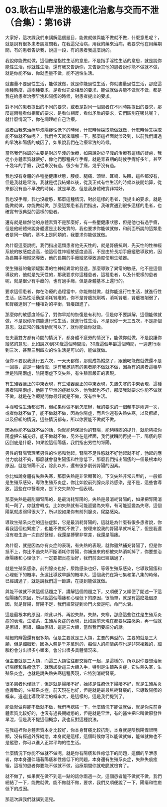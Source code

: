 # 03.耿右山早泄的极速化治愈与交而不泄（合集）：第16讲

大家好，這次課我們來講解這個題目，能做就做與能不做就不做，什麼意思呢？，就是說有很多患者朋友問我，在我這兒治病，用我的藥來治病，我要求他在用藥期間，有的患者告訴我，說這一段，有的患者我這麼說的。

我說你能做就做，這個做是指性生活的意思，不是指手淫性生活的意思，就是說你能性生活，你就性生活，還有我又告訴你，又告訴其他的患者說你能不做就不做，就是你能不做，你就盡量不做，能不過性生活。

就盡量不要過性生活，能做就做，就是你能過性生活，你就盡量過性生活，那麼這兩種態度，這兩種要求，是看似完全相反的要求，能做就做與能不做就不做，都是我在給患者治療早洩和陽痿的時候，對患者提出的要求。

對不同的患者提出的不同的要求，或者是對同一個患者在不同時期提出的要求，那麼這兩種看似相反的要求，是看似相反，看似矛盾的要求，它們區別在哪兒呢？，就什麼情況下，你在調理給自己治療。

或者由我來治療早洩陽痿性低下的時候，什麼時候採取能做就做，什麼時候又採取能不做就不做呢？，我們今天就來講解一下，那麼這裡面就涉及到，以前我們講過的早洩和陽痿的成因了，如果說我們在治療早洩的時候。

當然我們強調的主要是對於早洩的治療，如果說對於早洩的治療有這樣的疑慮，我從小身體素質就很好，像他們那種長年手癮，就是青春期的時候手癮好多年，甚至十幾年的手癮，我從來沒有過，很少有手癮，幾乎沒有過。

我也沒有身體的各種壓健康狀態，腰痠、腿痛、頭暈、耳鳴、失眠，這些都沒有，但是我就是早洩，我就是從我結婚以後，從我正式有性生活的時候以後開始算，從來都沒有過不早洩的時候，就是早洩，但是我身體確實非常好。

我也沒手癮，我也沒縱慾，那麼這種情況，對於這樣的患者，我提出的要求，就是能做就做，你能做就做，那麼這類患者我們指出，我確實遇到很多這樣的患者，也確實有很典型的這樣的患者。

還有就是雖然他的身體素質不是那麼好，有一些壓健康狀態，但是他也有過手癮，但是他總體來說身體還是比較充實的，我也要求你能做就做，和前面所說的這類患者是同一類的，基本上是同類的，我要求你能做就做。

為什麼這麼說呢，我們指出這類患者他先天性的，就是腎癢抗劑，先天性的性神經系統的敏感度過高，他這個性神經敏感度過高，不是由於長期手癮縱慾導致的，因為長期手癮縱慾導致，他的長期的手癮縱慾導致過度使用生殖器。

使生殖器的龜頭罐狀溝的性神經異常的發達，那麼導致了異常的敏感，他不是這個導致的，他就是先天性的，那我要求你這種患者，這種患者，以及什麼樣的患者呢，就是很少有手癮的，也有過手癮，但是身體基本上還行的。

要求這個患者，你在治療的過程當中，你能做就做，就你能進行性生活，就進行性生活，因為性活動是消耗腎癢的，你不是腎癢抗劑嗎，消耗腎癢，腎癢被削弱了，和腎癢達到了一種相對的平衡，腎癢跟進了。

那麼你的敏感度降低了，對你早期的恢復是有利的，但是你不要誤解，這個能做就做，不是說你所謂能進行性生活，就進行性生活，不是說你一天三五次，不是那個意思，就正常的性活動就可以了，就你能做你就做。

在夫妻雙方都有時間的情況下，都身體不疲勞的情況下，能做你就做，不是說讓你縱慾的意思，比如說20到30歲這個時間段，30歲這個年齡這個時間，一週進行兩到三次，甚至三到四次的性生活是可以的，能做就做。

但你不要說我進行五六次，一天天都做，那就成為縱慾了，跟他喝能做就做還不是一回事，這是一種情況，還有我邀請有的患者能不做就不做，因為有的患者這種早泄是陰陽兩虛，陰陽兩虛下交失熱，有生殖器嚴正的表現。

有生殖器嚴正的中東表現，有生殖器嚴正的中東表現，失熱失寒的中東表現，這種患者陰陽兩虛，他除了早泄的症狀以外，他勃起也不好，那麼我就要求你能不做就不做，就是在治療期間你最好就是不做，沒有性生活。

手淫和性生活都沒有，但如果你做不到怎麼辦，我的要求的一個頻率是兩週一次，或者你就不做了，能不做就不做，因為你陽虛，而且你還有失熱失寒，以及瘀組，以及瘀組的情況，這些情況都有，所以你要能不做就不做。

因為你能不做就不做的話，你就能夠保證你的腎陽，能夠穩固的提升，就能夠把你陽虛把它補充好，能不做就不做，另外在這裡面，我們就瞬間再提一下，陽痿的原因到底是什麼，如果說這個陽痿，我們指出男性的腎陽。

男性的腎陽管理著男性的性慾和勃起，腎陽不足性慾就不好勃起就不好，勃起的應付力度就不夠，那麼就會發生陽痿和性慾低下，那麼我們指出陽痿的一個最根本的原因，就是腎陽不足，除此以外，還有很多削弱腎陽的因素。

你比如說身體有失熱失寒，那麼失熱是非常顯著的，下交失熱非常典型的，一般都是生殖系感染，導致生殖系炎症，你比如說前列腺炎尿路感染，是不是，這些會導致，這些在中醫看來，是下交失熱的一個表現。

那麼失熱是最削弱腎陽的，是最消耗腎陽的，失熱是最消耗腎陽的，如果把腎陽消耗一劑了，你就會轉成，比如失熱就有可能遞變為失寒，有可能遞變為失寒，這個陽氣就虛弱得很大了，所以說如果你有前列腺炎，尿路感染。

導致生殖系炎症的這些症狀，它是最消耗腎陽的，這就是為什麼有很多患者說，你看我這個也緊癒了，也能不做就不做了，按理來說我的腎陽早就補足了，但是我還沒有發生過一次自然醫經，我還是搏擊非常差，我還是陽痿。

為什麼，就是因為你有炎症的表現，有失熱的表現，就你雖然補充腎陽了，但是你抵不上，你比不過失熱不斷消耗你腎陽，你補進來的都被失熱消耗掉了，你要想治療陽痿和心理低下，一定要把炎症治好，我們前面已經講過了。

就是生殖系感染，前列腺炎也好，尿路感染也好，等等生殖系感染，它導致陽痿和心理低下的概率，永遠比導致早腺的概率大，這個我們在第七集和第八集的時候，已經講過了，就是說我們這一節課，在提到能做就做。

與能不做就不做這個話題之下，講解這個問題之下，又順便了又順便了闡述一下這個陽痿的原因，所以說這個陽痿和心理低下的原因，很簡單，就是有這麼幾個原因，就是腎陽，腎陽不足，我們經常提到命門火衰是吧，命門火衰。

這是最根本的原因，除此以外，再說失熱，失熱，失寒，那麼這些往往是生殖系炎症的表現，生殖系，生殖系炎症的表現，比如說前天現在都要尿路感染，再一個就是瘀組，瘀組，細血瘀組，這是三大類，當然我們要細分的話。

精細的辨證還有很多類，但是主要就是三大類，主要的典型的，主要的就是三大類，但是細脂粉，因為人體是千差萬別的，每個人的病情病症也是非常複雜的，細脂粉會分出很多小類來，會分出很多具體情況來。

但主要就是三大類，而這三大類往往都交纏在一起，是這樣的，所以說你要想治療好陽痿和性癒低下，就應該從這三大類入手，特別是生殖系炎症，它失熱失寒，生殖系炎症，也就是說失熱失寒這種表現，它特別消耗腎癢。

很多患者也僅餘了，但是就是陽痿不好，始終是性癒低下陽痿不好，就是生殖系炎症導致的，生殖系炎症，前天現在也好，但是就是最最焦耗腎癢的，它導致陽痿的概率，遠遠比導致早泄的概率大，是這樣的，這是我們提到了。

能做就做與能不做就不做，我們再總結一下，什麼情況下能做就做，就是你先前身體素質比較好的，也沒有過長期縱慾的，但是就是早泄，有的醫生把它叫做原發性早泄，但是我不提這個概念，我也反對這種說法。

在我這裡你身體素質本身比較好，你本身腎癢比較抗劑，本身就是陰鬚陽悍很明顯，沒有經過外界縱慾，本身就是這樣，這個時候你可以能做就做，能做就做也不是縱慾，你可以進入正常平均的性生活。

什麼情況下你能不做就不做呢，就是你有陽痿和性癒低下的問題，這個的早泄患者，你本身還伴隨著陽痿和性癒低下的問題，本身還有生殖系炎症，失熱失痕癒組，這裡的患者你要能不做就不做，治療期間你就乾脆就檢育了。

就不做了，如果實在做不到這一點的話你兩週一次，這個患者能不做就不做，我們總結了一下，能做就做，能不做就不做，要求，我們又順便說了一下，陽痿和性癒低下的成因。

那這次課我們就講到這兒。
